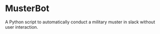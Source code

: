 # MusterBot
 A Python script to automatically conduct a military muster in slack without user interaction.
